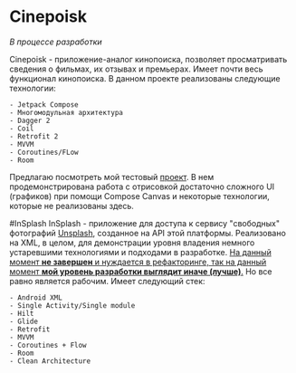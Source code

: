 # Cinepoisk
  _В процессе разработки_

  Cinepoisk - приложение-аналог кинопоиска, позволяет просматривать сведения о фильмах, их отзывах и премьерах. Имеет почти весь функционал кинопоиска.
  В данном проекте реализованы следующие технологии:
  
    - Jetpack Compose
    - Многомодульная архитектура
    - Dagger 2
    - Coil 
    - Retrofit 2
    - MVVM
    - Coroutines/FLow
    - Room


Предлагаю посмотреть мой тестовый [проект](https://github.com/Adam-Nalgiev/rik_masters). В нем продемонстрирована работа с отрисовкой достаточно сложного UI (графиков) при помощи Compose Canvas и некоторые технологии, которые не реализованы здесь.


#InSplash
InSplash - приложение для доступа к сервису "свободных" фотографий [Unsplash](https://unsplash.com/), созданное на API этой платформы. Реализовано на XML, в целом, для демонстрации уровня владения немного устаревшими технологиями и подходами в разработке. <ins>На данный момент **не завершен** и нуждается в рефакторинге, так на данный момент **мой уровень разработки выглядит иначе (лучше)**.</ins> Но все равно является рабочим.
Имеет следующий стек:

    - Android XML
    - Single Activity/Single module
    - Hilt
    - Glide
    - Retrofit
    - MVVM
    - Coroutines + Flow
    - Room
    - Clean Architecture
